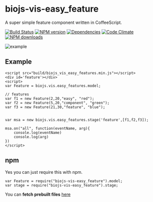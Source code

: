 biojs-vis-easy_feature
==========

A super simple feature component written in CoffeeScript. 

[![Build Status](https://drone.io/github.com/greenify/biojs-vis-easy_feature/status.png)](https://drone.io/github.com/greenify/biojs-vis-easy_feature/latest)
[![NPM version](http://img.shields.io/npm/v/biojs-vis-easy_feature.svg)](https://www.npmjs.org/package/biojs-vis-easy_feature)
[![Dependencies](https://david-dm.org/greenify/biojs-vis-easy_feature.png)](https://david-dm.org/greenify/biojs-vis-easy_feature)
[![Code Climate](https://codeclimate.com/github/greenify/biojs-vis-easy_feature/badges/gpa.svg)](https://codeclimate.com/github/greenify/biojs-vis-easy_feature)
[![NPM downloads](http://img.shields.io/npm/dm/biojs-vis-easy_feature.svg)](https://www.npmjs.org/package/biojs-vis-easy_feature)

![example](http://i.imgur.com/tbubDoB.png "Easy feature component")

Example
--------------

```
<script src="build/biojs_vis_easy_features.min.js"></script>
<div id='feature'></div>
<script>
var Feature = biojs.vis.easy_features.model;

// features
var f1 = new Feature(2,20,"easy", "red");
var f2 = new Feature(5,20,"component", "green");
var f3 = new Feature(21,30,"feature", "blue");


var msa = new biojs.vis.easy_features.stage('feature',[f1,f2,f3]);

msa.on("all", function(eventName, arg){
	console.log(eventName)
	console.log(arg)
})
</script>
```

npm
-----

Yes you can just require this with npm.

```
var Feature = require("biojs-vis-easy_feature").model;
var stage = require("biojs-vis-easy_feature").stage;
```

You can __fetch prebuilt files__ [here](https://drone.io/github.com/greenify/biojs-vis-easy_feature/files)
